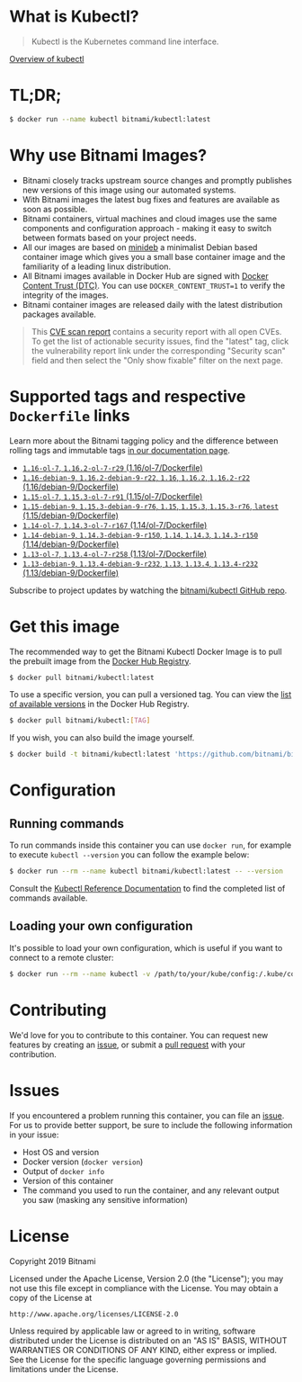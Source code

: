 
# What is Kubectl?

> Kubectl is the Kubernetes command line interface.

[Overview of kubectl](https://kubernetes.io/docs/reference/kubectl/overview/)

# TL;DR;

```bash
$ docker run --name kubectl bitnami/kubectl:latest
```

# Why use Bitnami Images?

* Bitnami closely tracks upstream source changes and promptly publishes new versions of this image using our automated systems.
* With Bitnami images the latest bug fixes and features are available as soon as possible.
* Bitnami containers, virtual machines and cloud images use the same components and configuration approach - making it easy to switch between formats based on your project needs.
* All our images are based on [minideb](https://github.com/bitnami/minideb) a minimalist Debian based container image which gives you a small base container image and the familiarity of a leading linux distribution.
* All Bitnami images available in Docker Hub are signed with [Docker Content Trust (DTC)](https://docs.docker.com/engine/security/trust/content_trust/). You can use `DOCKER_CONTENT_TRUST=1` to verify the integrity of the images.
* Bitnami container images are released daily with the latest distribution packages available.


> This [CVE scan report](https://quay.io/repository/bitnami/kubectl?tab=tags) contains a security report with all open CVEs. To get the list of actionable security issues, find the "latest" tag, click the vulnerability report link under the corresponding "Security scan" field and then select the "Only show fixable" filter on the next page.

# Supported tags and respective `Dockerfile` links

Learn more about the Bitnami tagging policy and the difference between rolling tags and immutable tags [in our documentation page](https://docs.bitnami.com/containers/how-to/understand-rolling-tags-containers/).


* [`1.16-ol-7`, `1.16.2-ol-7-r29` (1.16/ol-7/Dockerfile)](https://github.com/bitnami/bitnami-docker-kubectl/blob/1.16.2-ol-7-r29/1.16/ol-7/Dockerfile)
* [`1.16-debian-9`, `1.16.2-debian-9-r22`, `1.16`, `1.16.2`, `1.16.2-r22` (1.16/debian-9/Dockerfile)](https://github.com/bitnami/bitnami-docker-kubectl/blob/1.16.2-debian-9-r22/1.16/debian-9/Dockerfile)
* [`1.15-ol-7`, `1.15.3-ol-7-r91` (1.15/ol-7/Dockerfile)](https://github.com/bitnami/bitnami-docker-kubectl/blob/1.15.3-ol-7-r91/1.15/ol-7/Dockerfile)
* [`1.15-debian-9`, `1.15.3-debian-9-r76`, `1.15`, `1.15.3`, `1.15.3-r76`, `latest` (1.15/debian-9/Dockerfile)](https://github.com/bitnami/bitnami-docker-kubectl/blob/1.15.3-debian-9-r76/1.15/debian-9/Dockerfile)
* [`1.14-ol-7`, `1.14.3-ol-7-r167` (1.14/ol-7/Dockerfile)](https://github.com/bitnami/bitnami-docker-kubectl/blob/1.14.3-ol-7-r167/1.14/ol-7/Dockerfile)
* [`1.14-debian-9`, `1.14.3-debian-9-r150`, `1.14`, `1.14.3`, `1.14.3-r150` (1.14/debian-9/Dockerfile)](https://github.com/bitnami/bitnami-docker-kubectl/blob/1.14.3-debian-9-r150/1.14/debian-9/Dockerfile)
* [`1.13-ol-7`, `1.13.4-ol-7-r258` (1.13/ol-7/Dockerfile)](https://github.com/bitnami/bitnami-docker-kubectl/blob/1.13.4-ol-7-r258/1.13/ol-7/Dockerfile)
* [`1.13-debian-9`, `1.13.4-debian-9-r232`, `1.13`, `1.13.4`, `1.13.4-r232` (1.13/debian-9/Dockerfile)](https://github.com/bitnami/bitnami-docker-kubectl/blob/1.13.4-debian-9-r232/1.13/debian-9/Dockerfile)

Subscribe to project updates by watching the [bitnami/kubectl GitHub repo](https://github.com/bitnami/bitnami-docker-kubectl).

# Get this image

The recommended way to get the Bitnami Kubectl Docker Image is to pull the prebuilt image from the [Docker Hub Registry](https://hub.docker.com/r/bitnami/kubectl).

```bash
$ docker pull bitnami/kubectl:latest
```

To use a specific version, you can pull a versioned tag. You can view the [list of available versions](https://hub.docker.com/r/bitnami/kubectl/tags/) in the Docker Hub Registry.

```bash
$ docker pull bitnami/kubectl:[TAG]
```

If you wish, you can also build the image yourself.

```bash
$ docker build -t bitnami/kubectl:latest 'https://github.com/bitnami/bitnami-docker-kubectl.git#master:1.15/debian-9'
```

# Configuration

## Running commands

To run commands inside this container you can use `docker run`, for example to execute `kubectl --version` you can follow the example below:

```bash
$ docker run --rm --name kubectl bitnami/kubectl:latest -- --version
```

Consult the [Kubectl Reference Documentation](https://kubernetes.io/docs/reference/generated/kubectl/kubectl-commands) to find the completed list of commands available.

## Loading your own configuration

It's possible to load your own configuration, which is useful if you want to connect to a remote cluster:

```bash
$ docker run --rm --name kubectl -v /path/to/your/kube/config:/.kube/config bitnami/kubectl:latest
```

# Contributing

We'd love for you to contribute to this container. You can request new features by creating an [issue](https://github.com/bitnami/bitnami-docker-kubectl/issues), or submit a [pull request](https://github.com/bitnami/bitnami-docker-kubectl/pulls) with your contribution.

# Issues

If you encountered a problem running this container, you can file an [issue](https://github.com/bitnami/bitnami-docker-kubectl/issues). For us to provide better support, be sure to include the following information in your issue:

- Host OS and version
- Docker version (`docker version`)
- Output of `docker info`
- Version of this container
- The command you used to run the container, and any relevant output you saw (masking any sensitive information)

# License

Copyright 2019 Bitnami

Licensed under the Apache License, Version 2.0 (the "License");
you may not use this file except in compliance with the License.
You may obtain a copy of the License at

    http://www.apache.org/licenses/LICENSE-2.0

Unless required by applicable law or agreed to in writing, software
distributed under the License is distributed on an "AS IS" BASIS,
WITHOUT WARRANTIES OR CONDITIONS OF ANY KIND, either express or implied.
See the License for the specific language governing permissions and
limitations under the License.
